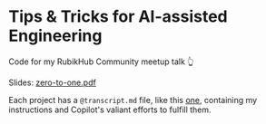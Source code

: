 # Tips & Tricks for AI-assisted Engineering

Code for my RubikHub Community meetup talk 👆

Slides: [zero-to-one.pdf](./zero-to-one.pdf)

Each project has a `@transcript.md` file, like this [one](#3-with-instructions/@transcript.md), containing my instructions and Copilot's valiant efforts to fulfill them.
